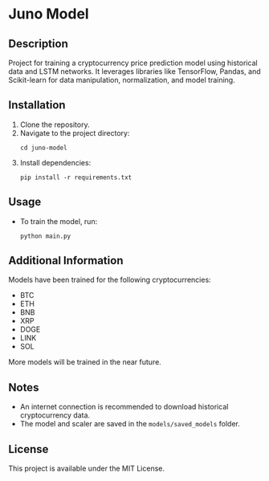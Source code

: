 # Juno Model

## Description
Project for training a cryptocurrency price prediction model using historical data and LSTM networks. It leverages libraries like TensorFlow, Pandas, and Scikit-learn for data manipulation, normalization, and model training.

## Installation
1. Clone the repository.
2. Navigate to the project directory:
    ```
    cd juno-model
    ```
3. Install dependencies:
    ```
    pip install -r requirements.txt
    ```

## Usage
- To train the model, run:
  ```
  python main.py
  ```

## Additional Information
Models have been trained for the following cryptocurrencies:
- BTC
- ETH
- BNB
- XRP
- DOGE
- LINK
- SOL

More models will be trained in the near future.

## Notes
- An internet connection is recommended to download historical cryptocurrency data.
- The model and scaler are saved in the `models/saved_models` folder.

## License
This project is available under the MIT License.